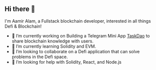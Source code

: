 ## Hi there 👋

I'm Aamir Alam, a Fullstack blockchain developer, interested in all things Defi & Blockchain!

- 🔭 I’m currently working on Building a Telegram Mini App [TaskDao](https://t.me/TaskDaoBot) to share blockchain knowledge with users.
- 🌱 I’m currently learning Solidity and EVM.
- 👯 I’m looking to collaborate on a Defi application that can solve problems in the Defi space.
- 🤔 I’m looking for help with Solidity, React, and Node.js

  
<!--
**AamirAlam/AamirAlam** is a ✨ _special_ ✨ repository because its `README.md` (this file) appears on your GitHub profile.

Here are some ideas to get you started:

- 🔭 I’m currently working on ...
- 🌱 I’m currently learning ...
- 👯 I’m looking to collaborate on ...
- 🤔 I’m looking for help with ...
- 💬 Ask me about ...
- 📫 How to reach me: ...
- 😄 Pronouns: ...
- ⚡ Fun fact: ...
-->
